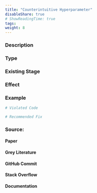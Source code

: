 ```yaml
---
title: "Counterintuitive Hyperparameter"
disableShare: true
# ShowReadingTime: true
tags: 
weight: 8
---
```


### Description


### Type


### Existing Stage


### Effect


### Example

```python
# Violated Code

# Recommended Fix

```

### Source:

#### Paper 
#### Grey Literature

#### GitHub Commit

#### Stack Overflow

#### Documentation

